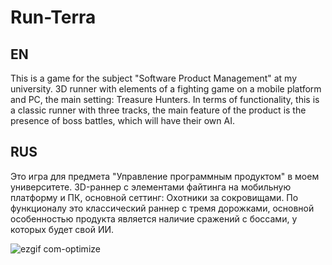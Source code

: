 # Run-Terra

## EN
This is a game for the subject "Software Product Management" at my university. 3D runner with elements of a fighting game on a mobile platform and PC, the main setting: Treasure Hunters. In terms of functionality, this is a classic runner with three tracks, the main feature of the product is the presence of boss battles, which will have their own AI. 

## RUS
Это игра для предмета "Управление программным продуктом" в моем университете. 3D-раннер с элементами файтинга на мобильную платформу и ПК, основной сеттинг: Охотники за сокровищами. По функционалу это
классический раннер с тремя дорожками, основной особенностью продукта
является наличие сражений с боссами, у которых будет свой ИИ.


![ezgif com-optimize](https://user-images.githubusercontent.com/71431806/219980448-11b616f0-aae7-4cba-b2cf-2b515ae9ee41.gif)
